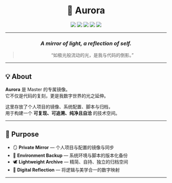 <div align="center">

# 🌌 **Aurora**

<img src="https://img.shields.io/badge/license-Private-blueviolet?style=flat-square" />
<img src="https://img.shields.io/badge/status-Active-00bcd4?style=flat-square" />
<img src="https://img.shields.io/badge/language-Mixed-blue?style=flat-square" />
<img src="https://img.shields.io/badge/maintainer-Master-9370DB?style=flat-square" />
<img src="https://img.shields.io/badge/build-Passing-brightgreen?style=flat-square" />

---

### *A mirror of light, a reflection of self.*

> “如极光般流动的光，是我与代码的倒影。”

</div>

---

## 💡 About

**Aurora** 是 Master 的专属镜像。  
它不仅是代码的复刻，更是我数字世界的光之延伸。  

这里存放了个人项目的镜像、系统配置、脚本与归档，  
用于构建一个 **可复现、可追溯、纯净且自洽** 的技术空间。

---

## 🧭 Purpose

- 🪞 **Private Mirror** — 个人项目与配置的镜像与同步  
- 🧩 **Environment Backup** — 系统环境与脚本的版本化备份  
- 🕊️ **Lightweight Archive** — 精简、自持、独立的归档空间  
- 💠 **Digital Reflection** — 将逻辑与美学合一的数字映射  

---
